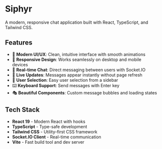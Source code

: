 # Siphyr

A modern, responsive chat application built with React, TypeScript, and Tailwind CSS.

## Features

- 🎨 **Modern UI/UX**: Clean, intuitive interface with smooth animations
- 📱 **Responsive Design**: Works seamlessly on desktop and mobile devices
- 💬 **Real-time Chat**: Direct messaging between users with Socket.IO
- 🔄 **Live Updates**: Messages appear instantly without page refresh
- 🎯 **User Selection**: Easy user selection from a sidebar
- ⌨️ **Keyboard Support**: Send messages with Enter key
- 🎭 **Beautiful Components**: Custom message bubbles and loading states

## Tech Stack

- **React 19** - Modern React with hooks
- **TypeScript** - Type-safe development
- **Tailwind CSS** - Utility-first CSS framework
- **Socket.IO Client** - Real-time communication
- **Vite** - Fast build tool and dev server

